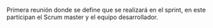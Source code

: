 Primera reunión donde se define que se realizará en el sprint, en este participan el Scrum master y el equipo desarrollador.